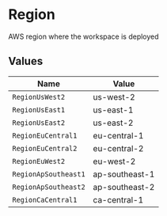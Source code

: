 # Region

AWS region where the workspace is deployed


## Values

| Name                 | Value                |
| -------------------- | -------------------- |
| `RegionUsWest2`      | us-west-2            |
| `RegionUsEast1`      | us-east-1            |
| `RegionUsEast2`      | us-east-2            |
| `RegionEuCentral1`   | eu-central-1         |
| `RegionEuCentral2`   | eu-central-2         |
| `RegionEuWest2`      | eu-west-2            |
| `RegionApSoutheast1` | ap-southeast-1       |
| `RegionApSoutheast2` | ap-southeast-2       |
| `RegionCaCentral1`   | ca-central-1         |